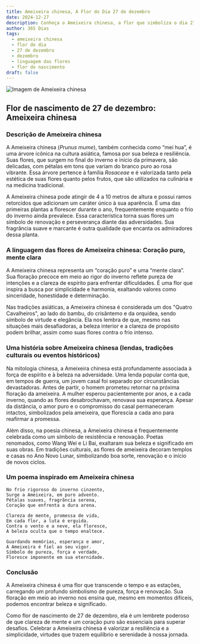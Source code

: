 ```yaml
---
title: Ameixeira chinesa, A Flor do Dia 27 de dezembro
date: 2024-12-27
description: Conheça o Ameixeira chinesa, a flor que simboliza o dia 27 de dezembro e seu significado 'Coração puro, mente clara'. Explore a beleza e o simbolismo desta flor encantadora.
author: 365 Dias
tags:
  - ameixeira chinesa
  - flor do dia
  - 27 de dezembro
  - dezembro
  - linguagem das flores
  - flor do nascimento
draft: false
---
```


![Imagem de Ameixeira chinesa](https://cdn.pixabay.com/photo/2020/04/29/08/10/plum-blossoms-5107763_1280.jpg#center)


## Flor de nascimento de 27 de dezembro: Ameixeira chinesa

### Descrição de Ameixeira chinesa

A Ameixeira chinesa (_Prunus mume_), também conhecida como “mei hua”, é uma árvore icônica na cultura asiática, famosa por sua beleza e resiliência. Suas flores, que surgem no final do inverno e início da primavera, são delicadas, com pétalas em tons que variam do branco puro ao rosa vibrante. Essa árvore pertence à família _Rosaceae_ e é valorizada tanto pela estética de suas flores quanto pelos frutos, que são utilizados na culinária e na medicina tradicional.

A Ameixeira chinesa pode atingir de 4 a 10 metros de altura e possui ramos retorcidos que adicionam um caráter único à sua aparência. É uma das primeiras plantas a florescer durante o ano, frequentemente enquanto o frio do inverno ainda prevalece. Essa característica torna suas flores um símbolo de renovação e perseverança diante das adversidades. Sua fragrância suave e marcante é outra qualidade que encanta os admiradores dessa planta.

### A linguagem das flores de Ameixeira chinesa: Coração puro, mente clara

A Ameixeira chinesa representa um “coração puro” e uma “mente clara”. Sua floração precoce em meio ao rigor do inverno reflete pureza de intenções e a clareza de espírito para enfrentar dificuldades. É uma flor que inspira a busca por simplicidade e harmonia, exaltando valores como sinceridade, honestidade e determinação.

Nas tradições asiáticas, a Ameixeira chinesa é considerada um dos "Quatro Cavalheiros", ao lado do bambu, do crisântemo e da orquídea, sendo símbolo de virtude e elegância. Ela nos lembra de que, mesmo nas situações mais desafiadoras, a beleza interior e a clareza de propósito podem brilhar, assim como suas flores contra o frio intenso.

### Uma história sobre Ameixeira chinesa (lendas, tradições culturais ou eventos históricos)

Na mitologia chinesa, a Ameixeira chinesa está profundamente associada à força de espírito e à beleza na adversidade. Uma lenda popular conta que, em tempos de guerra, um jovem casal foi separado por circunstâncias devastadoras. Antes de partir, o homem prometeu retornar na próxima floração da ameixeira. A mulher esperou pacientemente por anos, e a cada inverno, quando as flores desabrochavam, renovava sua esperança. Apesar da distância, o amor puro e o compromisso do casal permaneceram intactos, simbolizados pela ameixeira, que florescia a cada ano para reafirmar a promessa.

Além disso, na poesia chinesa, a Ameixeira chinesa é frequentemente celebrada como um símbolo de resistência e renovação. Poetas renomados, como Wang Wei e Li Bai, exaltaram sua beleza e significado em suas obras. Em tradições culturais, as flores de ameixeira decoram templos e casas no Ano Novo Lunar, simbolizando boa sorte, renovação e o início de novos ciclos.

### Um poema inspirado em Ameixeira chinesa

```
No frio rigoroso do inverno cinzento,  
Surge a Ameixeira, em puro advento.  
Pétalas suaves, fragrância serena,  
Coração que enfrenta a dura arena.  

Clareza de mente, promessa de vida,  
Em cada flor, a luta é erguida.  
Contra o vento e a neve, ela floresce,  
A beleza oculta que o tempo enaltece.  

Guardando memórias, esperança e amor,  
A Ameixeira é fiel ao seu vigor.  
Símbolo de pureza, força e verdade,  
Floresce imponente em sua eternidade.  
```

### Conclusão

A Ameixeira chinesa é uma flor que transcende o tempo e as estações, carregando um profundo simbolismo de pureza, força e renovação. Sua floração em meio ao inverno nos ensina que, mesmo em momentos difíceis, podemos encontrar beleza e significado.

Como flor de nascimento de 27 de dezembro, ela é um lembrete poderoso de que clareza de mente e um coração puro são essenciais para superar desafios. Celebrar a Ameixeira chinesa é valorizar a resiliência e a simplicidade, virtudes que trazem equilíbrio e serenidade à nossa jornada.